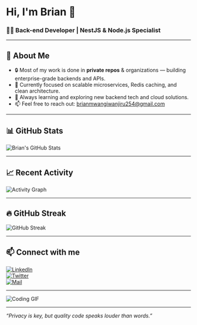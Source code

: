 # Hi, I'm Brian 👋

### 👨‍💻 Back-end Developer | NestJS & Node.js Specialist

---


## 🚀 About Me

- 🔒 Most of my work is done in **private repos** & organizations — building enterprise-grade backends and APIs.
- 🔭 Currently focused on scalable microservices, Redis caching, and clean architecture.
- 🌱 Always learning and exploring new backend tech and cloud solutions.
- 📫 Feel free to reach out: [brianmwangiwanjiru254@gmail.com](mailto:brianmwangiwanjiru254@gmail.com)

---

## 📊 GitHub Stats

![Brian's GitHub Stats](https://github-readme-stats.vercel.app/api?username=Britronic&show_icons=true&theme=radical&hide=prs,issues)

---

## 📈 Recent Activity

![Activity Graph](https://activity-graph.herokuapp.com/graph?username=Britronic&theme=react-dark&area=true)

---

## 🔥 GitHub Streak

![GitHub Streak](https://github-readme-streak-stats.herokuapp.com/?user=Britronic&theme=dark)

---

## 📫 Connect with me

[![LinkedIn](https://img.shields.io/badge/-LinkedIn-blue?style=flat-square&logo=linkedin&logoColor=white)](https://linkedin.com/in/brianwanjiru)  
[![Twitter](https://img.shields.io/badge/-Twitter-1DA1F2?style=flat-square&logo=twitter&logoColor=white)](https://twitter.com/your-twitter-handle)  
[![Mail](https://img.shields.io/badge/-Email-D14836?style=flat-square&logo=gmail&logoColor=white)](mailto:brianmwangiwanjiru254@gmail.com)

---

![Coding GIF](https://media.giphy.com/media/3o7aCTfyhYawdOXcFW/giphy.gif)

---

*“Privacy is key, but quality code speaks louder than words.”*
